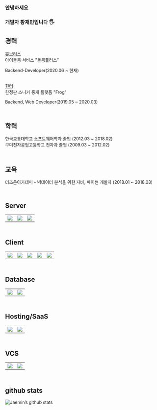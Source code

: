 ### 안녕하세요
### 개발자 황재민입니다 🖐 <br />


**경력**
------
[휴브리스<br/>](http://dorbom.com/main.html?undefined)
아이돌봄 서비스 "돌봄플러스"

Backend-Developer(2020.06 ~ 현재)


[<br/>힌터<br/>](https://frogworld.co.kr/)
한정판 스니커 중개 플랫폼 "Frog"

Backend, Web Developer(2019.05 ~ 2020.03)  




**<br/>학력**
------
한국교통대학교 소프트웨어학과 졸업 (2012.03 ~ 2018.02)                
구미전자공업고등학교 전자과 졸업 (2009.03 ~ 2012.02)  


**<br/>교육**
------
더조은아카데미 - 빅데이터 분석을 위한 자바, 파이썬 개발자 (2018.01 ~ 2018.08)  



## <br/>Server
<table>
  <tr>
    <td valign="top"><img src="https://img.shields.io/badge/php-%23777BB4.svg?&style=for-the-badge&logo=php&logoColor=white"/></td>
    <td valign="top"><img src="https://img.shields.io/badge/java-%23ED8B00.svg?&style=for-the-badge&logo=java&logoColor=white"/></td>
    <td valign="top"><img src="https://img.shields.io/badge/spring%20-%236DB33F.svg?&style=for-the-badge&logo=spring&logoColor=white"/></td>
  </tr>
</table>


## <br/>Client
<table>
  <tr>
    <td valign="top"><img src="https://img.shields.io/badge/javascript%20-%23323330.svg?&style=for-the-badge&logo=javascript&logoColor=%23F7DF1E"/></td>
    <td valign="top"><img src="https://img.shields.io/badge/dart-%230175C2.svg?&style=for-the-badge&logo=dart&logoColor=white"/></td>
    <td valign="top"><img src="https://img.shields.io/badge/react%20-%2320232a.svg?&style=for-the-badge&logo=react&logoColor=%2361DAFB"/></td>
    <td valign="top"><img src="https://img.shields.io/badge/vuejs%20-%2335495e.svg?&style=for-the-badge&logo=vue.js&logoColor=%234FC08D"/></td>
    <td valign="top"><img src="https://img.shields.io/badge/Flutter%20-%2302569B.svg?&style=for-the-badge&logo=Flutter&logoColor=white" /></td>
  </tr>
</table>


## <br/>Database
<table>
  <tr>
    <td valign="top"><img src="https://img.shields.io/badge/mysql-%2300f.svg?&style=for-the-badge&logo=mysql&logoColor=white"/></td>
    <td valign="top"><img src ="https://img.shields.io/badge/MongoDB-%234ea94b.svg?&style=for-the-badge&logo=mongodb&logoColor=white"/></td>
  </tr>
</table>


## <br/>Hosting/SaaS
<table>
  <tr>
    <td valign="top"><img src="https://img.shields.io/badge/AWS%20-%23FF9900.svg?&style=for-the-badge&logo=amazon-aws&logoColor=white"/></td>
    <td valign="top"><img src="https://img.shields.io/badge/firebase%20-%23039BE5.svg?&style=for-the-badge&logo=firebase"/></td>
  </tr>
</table>


## <br/>VCS
<table>
  <tr>
    <td valign="top"><img src="https://img.shields.io/badge/git%20-%23F05033.svg?&style=for-the-badge&logo=git&logoColor=white"/></td>
    <td valign="top"><img src="https://img.shields.io/badge/bitbucket%20-%230047B3.svg?&style=for-the-badge&logo=bitbucket&logoColor=white"/></td>
  </tr>
</table>


## <br/>github stats
![Jaemin’s github stats](https://github-readme-stats.vercel.app/api?username=jaemin-hwang&show_icons=true&theme=radical&count_private=true)




